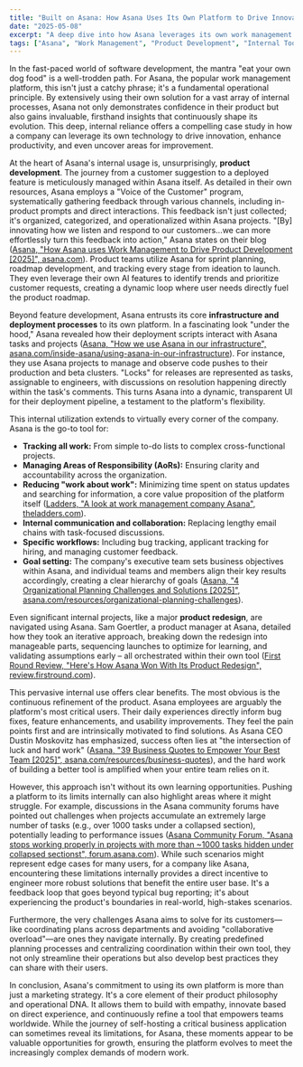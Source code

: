 ```yaml
---
title: "Built on Asana: How Asana Uses Its Own Platform to Drive Innovation and Efficiency"
date: "2025-05-08"
excerpt: "A deep dive into how Asana leverages its own work management platform for everything from product development and infrastructure management to internal communication and goal setting. Discover the patterns and practices that help them refine their product and the occasional insights gained when the system is stretched."
tags: ["Asana", "Work Management", "Product Development", "Internal Tools", "Software Development", "Company Culture", "Productivity", "Collaboration"]
---
```


In the fast-paced world of software development, the mantra "eat your own dog food" is a well-trodden path. For Asana, the popular work management platform, this isn't just a catchy phrase; it's a fundamental operational principle. By extensively using their own solution for a vast array of internal processes, Asana not only demonstrates confidence in their product but also gains invaluable, firsthand insights that continuously shape its evolution. This deep, internal reliance offers a compelling case study in how a company can leverage its own technology to drive innovation, enhance productivity, and even uncover areas for improvement.

At the heart of Asana's internal usage is, unsurprisingly, **product development**. The journey from a customer suggestion to a deployed feature is meticulously managed within Asana itself. As detailed in their own resources, Asana employs a "Voice of the Customer" program, systematically gathering feedback through various channels, including in-product prompts and direct interactions. This feedback isn't just collected; it's organized, categorized, and operationalized within Asana projects. "[By] innovating how we listen and respond to our customers...we can more effortlessly turn this feedback into action," Asana states on their blog ([Asana, "How Asana uses Work Management to Drive Product Development [2025]", asana.com](httpsana.com/resources/asana-on-asana-product-development)). Product teams utilize Asana for sprint planning, roadmap development, and tracking every stage from ideation to launch. They even leverage their own AI features to identify trends and prioritize customer requests, creating a dynamic loop where user needs directly fuel the product roadmap.

Beyond feature development, Asana entrusts its core **infrastructure and deployment processes** to its own platform. In a fascinating look "under the hood," Asana revealed how their deployment scripts interact with Asana tasks and projects ([Asana, "How we use Asana in our infrastructure", asana.com/inside-asana/using-asana-in-our-infrastructure](httpsana.com/inside-asana/using-asana-in-our-infrastructure)). For instance, they use Asana projects to manage and observe code pushes to their production and beta clusters. "Locks" for releases are represented as tasks, assignable to engineers, with discussions on resolution happening directly within the task's comments. This turns Asana into a dynamic, transparent UI for their deployment pipeline, a testament to the platform's flexibility.

This internal utilization extends to virtually every corner of the company. Asana is the go-to tool for:

* **Tracking all work:** From simple to-do lists to complex cross-functional projects.
* **Managing Areas of Responsibility (AoRs):** Ensuring clarity and accountability across the organization.
* **Reducing "work about work":** Minimizing time spent on status updates and searching for information, a core value proposition of the platform itself ([Ladders, "A look at work management company Asana", theladders.com](www.theladders.com/career-advice/workplace-software-company-asana)).
* **Internal communication and collaboration:** Replacing lengthy email chains with task-focused discussions.
* **Specific workflows:** Including bug tracking, applicant tracking for hiring, and managing customer feedback.
* **Goal setting:** The company's executive team sets business objectives within Asana, and individual teams and members align their key results accordingly, creating a clear hierarchy of goals ([Asana, "4 Organizational Planning Challenges and Solutions [2025]", asana.com/resources/organizational-planning-challenges](asana.com/resources/organizational-planning-challenges)).

Even significant internal projects, like a major **product redesign**, are navigated using Asana. Sam Goertler, a product manager at Asana, detailed how they took an iterative approach, breaking down the redesign into manageable parts, sequencing launches to optimize for learning, and validating assumptions early – all orchestrated within their own tool ([First Round Review, "Here's How Asana Won With Its Product Redesign", review.firstround.com](review.firstround.com/heres-how-asana-won-with-its-product-redesign)).

This pervasive internal use offers clear benefits. The most obvious is the continuous refinement of the product. Asana employees are arguably the platform's most critical users. Their daily experiences directly inform bug fixes, feature enhancements, and usability improvements. They feel the pain points first and are intrinsically motivated to find solutions. As Asana CEO Dustin Moskovitz has emphasized, success often lies at "the intersection of luck and hard work" ([Asana, "39 Business Quotes to Empower Your Best Team [2025]", asana.com/resources/business-quotes](asana.com/resources/business-quotes)), and the hard work of building a better tool is amplified when your entire team relies on it.

However, this approach isn't without its own learning opportunities. Pushing a platform to its limits internally can also highlight areas where it might struggle. For example, discussions in the Asana community forums have pointed out challenges when projects accumulate an extremely large number of tasks (e.g., over 1000 tasks under a collapsed section), potentially leading to performance issues ([Asana Community Forum, "Asana stops working properly in projects with more than ~1000 tasks hidden under collapsed sectionst", forum.asana.com](forum.asana.com/t/asana-stops-working-properly-in-projects-with-more-than-1000-tasks-hidden-under-collapsed-sectionst/187950)). While such scenarios might represent edge cases for many users, for a company like Asana, encountering these limitations internally provides a direct incentive to engineer more robust solutions that benefit the entire user base. It's a feedback loop that goes beyond typical bug reporting; it's about experiencing the product's boundaries in real-world, high-stakes scenarios.

Furthermore, the very challenges Asana aims to solve for its customers—like coordinating plans across departments and avoiding "collaborative overload"—are ones they navigate internally. By creating predefined planning processes and centralizing coordination within their own tool, they not only streamline their operations but also develop best practices they can share with their users.

In conclusion, Asana's commitment to using its own platform is more than just a marketing strategy. It's a core element of their product philosophy and operational DNA. It allows them to build with empathy, innovate based on direct experience, and continuously refine a tool that empowers teams worldwide. While the journey of self-hosting a critical business application can sometimes reveal its limitations, for Asana, these moments appear to be valuable opportunities for growth, ensuring the platform evolves to meet the increasingly complex demands of modern work.